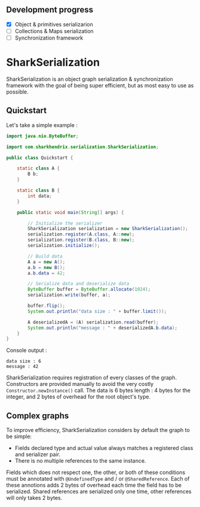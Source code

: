 ## Development progress

- [X] Object & primitives serializarion
- [ ] Collections & Maps serialization
- [ ] Synchronization framework

# SharkSerialization

SharkSerialization is an object graph serialization & synchronization framework with the goal of being super efficient, but as most easy to use as possible.

## Quickstart

Let's take a simple example : 
```java
import java.nio.ByteBuffer;

import com.sharkhendrix.serialization.SharkSerialization;

public class Quickstart {

    static class A {
        B b;
    }

    static class B {
        int data;
    }

    public static void main(String[] args) {

        // Initialize the serializer
        SharkSerialization serialization = new SharkSerialization();
        serialization.register(A.class, A::new);
        serialization.register(B.class, B::new);
        serialization.initialize();

        // Build data
        A a = new A();
        a.b = new B();
        a.b.data = 42;

        // Serialize data and deserialize data
        ByteBuffer buffer = ByteBuffer.allocate(1024);
        serialization.write(buffer, a);

        buffer.flip();
        System.out.println("data size : " + buffer.limit());

        A deserializedA = (A) serialization.read(buffer);
        System.out.println("message : " + deserializedA.b.data);
    }
}
```
Console output :
```console
data size : 6
message : 42
```
SharkSerialization requires registration of every classes of the graph. Constructors are provided manually to avoid the very costly `Constructor.newInstance()` call.
The data is 6 bytes length : 4 bytes for the integer, and  2 bytes of overhead for the root object's type.

## Complex graphs

To improve efficiency, SharkSerialization considers by default the graph to be simple:
- Fields declared type and actual value always matches a registered class and serializer pair.
- There is no multiple references to the same instance.

Fields which does not respect one, the other, or both of these conditions must be annotated with `@UndefinedType` and / or `@SharedReference`. Each of these annotions adds 2 bytes of overhead each time the field has to be serialized. Shared references are serialized only one time, other references will only takes 2 bytes.
